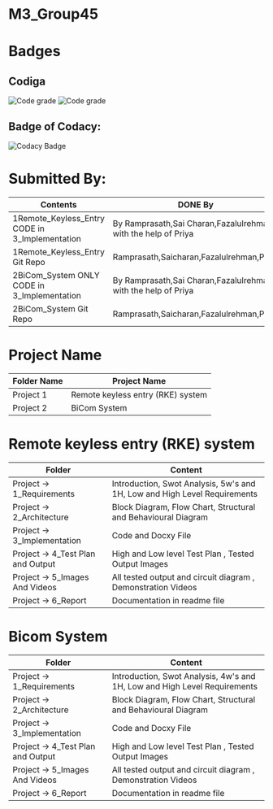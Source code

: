 # **M3_Group45**

# Badges
## Codiga
![Code grade](https://api.codiga.io/project/31034/score/svg)
![Code grade](https://api.codiga.io/project/31034/status/svg)

## Badge of Codacy:
![Codacy Badge](https://app.codacy.com/project/badge/Grade/e371eac18ddc4a7ab004a9e424f30fa5)

# Submitted By:

| Contents | DONE By |
|---|---|
| 1Remote_Keyless_Entry CODE in 3_Implementation | By Ramprasath,Sai Charan,Fazalulrehman with the help of Priya |
| 1Remote_Keyless_Entry Git Repo | Ramprasath,Saicharan,Fazalulrehman,Priya|
| 2BiCom_System ONLY CODE in 3_Implementation | By Ramprasath,Sai Charan,Fazalulrehman with the help of  Priya |
| 2BiCom_System Git Repo | Ramprasath,Saicharan,Fazalulrehman,Priya |

# Project Name

|Folder	Name |Project Name|
|---- |----|
|Project 1|Remote keyless entry (RKE) system |
|Project 2|BiCom System |


# Remote keyless entry (RKE) system


|Folder	|Content |
|---- |----|
|Project -> 1_Requirements |Introduction, Swot Analysis, 5w's and 1H, Low and High Level Requirements |
|Project -> 2_Architecture |Block Diagram, Flow Chart, Structural and Behavioural Diagram |
|Project -> 3_Implementation |Code and Docxy File  |
|Project -> 4_Test Plan and Output |High and Low level Test Plan , Tested Output Images |
|Project -> 5_Images And Videos |All tested output and circuit diagram , Demonstration Videos |
|Project -> 6_Report |Documentation in readme file |
# Bicom System



|Folder	|Content |
|---- |----|
|Project -> 1_Requirements |Introduction, Swot Analysis, 4w's and 1H, Low and High Level Requirements |
|Project -> 2_Architecture |Block Diagram, Flow Chart, Structural and Behavioural Diagram |
|Project -> 3_Implementation |Code and Docxy File |
|Project -> 4_Test Plan and Output |High and Low level Test Plan , Tested Output Images |
|Project -> 5_Images And Videos |All tested output and circuit diagram , Demonstration Videos |
|Project -> 6_Report |Documentation in readme file |



